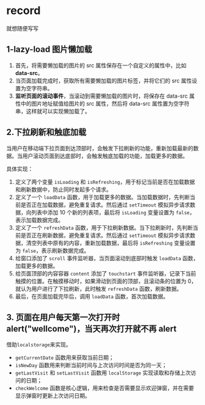 # record

就想随便写写

## 1-lazy-load 图片懒加载

1. 首先，将需要懒加载的图片的 src 属性保存在一个自定义的属性中，比如**data-src**。
2. 当页面加载完成时，获取所有需要懒加载的图片标签，并将它们的 src 属性设置为空字符串。
3. **监听页面的滚动事件**，当滚动到需要懒加载的图片时，将保存在 data-src 属性中的图片地址赋值给图片的 src 属性，然后将 data-src 属性置为空字符串，这样就可以实现懒加载了。

## 2.下拉刷新和触底加载

当用户在移动端下拉页面到达顶部时，会触发下拉刷新的功能，重新加载最新的数据。当用户滚动页面到达底部时，会触发触底加载的功能，加载更多的数据。

具体实现：

1. 定义了两个变量 `isLoading` 和 `isRefreshing`，用于标记当前是否在加载数据和刷新数据中，防止同时发起多个请求。
2. 定义了一个 `loadData` 函数，用于加载更多的数据。当加载数据时，先判断当前是否正在加载数据，避免重复请求。然后通过 `setTimeout` 模拟异步请求数据，向列表中添加 10 个新的列表项，最后将 `isLoading` 变量设置为 `false`，表示加载数据完成。
3. 定义了一个 `refreshData` 函数，用于下拉刷新数据。当下拉刷新时，先判断当前是否正在刷新数据，避免重复请求。然后通过 `setTimeout` 模拟异步请求数据，清空列表中原有的内容，重新加载数据，最后将 `isRefreshing` 变量设置为 `false`，表示刷新数据完成。
4. 给窗口添加了 `scroll` 事件监听器，当页面滚动到底部时触发 `loadData` 函数，加载更多的数据。
5. 给页面顶部的内容容器 `content` 添加了 `touchstart` 事件监听器，记录下当前触摸的位置。在触摸移动时，如果滑动到页面的顶部，且滚动条的位置为 0，就认为用户进行了下拉刷新，此时触发 `refreshData` 函数，刷新数据。
6. 最后，在页面加载完毕后，调用 `loadData` 函数，首次加载数据。

## 3. 页面在用户每天第一次打开时 alert("wellcome")，当天再次打开就不再 alert

借助`localstorage`来实现。

- `getCurrentDate` 函数用来获取当前日期；
- `isNewDay` 函数用来判断当前时间与上次访问时间是否为同一天；
- `getLastVisit` 和 `setLastVisit` 函数用 `localStorage` 实现读取和存储上次访问的日期；
- `checkWelcome` 函数是核心逻辑，用来检查是否需要显示欢迎弹窗，并在需要显示弹窗时更新上次访问日期。
